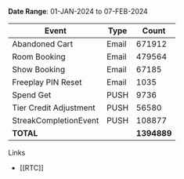 
**Date Range**: 01-JAN-2024 to 07-FEB-2024

| Event | Type | Count |
| ---- | ---- | ---- |
| Abandoned Cart | Email | 671912 |
| Room Booking | Email | 479564 |
| Show Booking | Email | 67185 |
| Freeplay PIN Reset | Email | 1035 |
| Spend Get | PUSH | 9736 |
| Tier Credit Adjustment | PUSH | 56580 |
| StreakCompletionEvent | PUSH | 108877 |
| **TOTAL** |  | **1394889** |



Links
- [[RTC]]